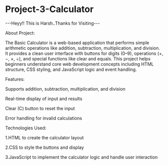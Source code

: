 # Project-3-Calculator

---Heyy!! This is Harsh..Thanks for Visiting---



About Project:

The Basic Calculator is a web-based application that performs simple arithmetic operations like addition, subtraction, multiplication, and division. It provides a clean user interface with buttons for digits (0–9), operations (+, −, ×, ÷), and special functions like clear and equals. This project helps beginners understand core web development concepts including HTML structure, CSS styling, and JavaScript logic and event handling.

Features:

Supports addition, subtraction, multiplication, and division

Real-time display of input and results

Clear (C) button to reset the input

Error handling for invalid calculations


Technologies Used:

1.HTML to create the calculator layout

2.CSS to style the buttons and display

3.JavaScript to implement the calculator logic and handle user interaction
